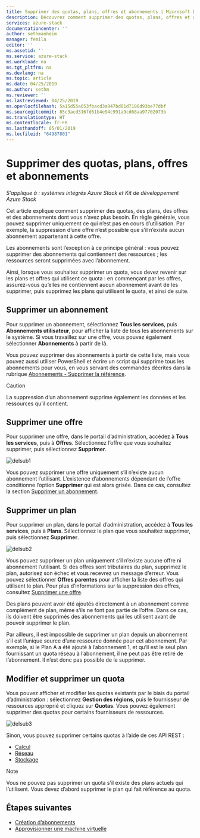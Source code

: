 ```yaml
---
title: Supprimer des quotas, plans, offres et abonnements | Microsoft Docs
description: Découvrez comment supprimer des quotas, plans, offres et abonnements Azure Stack.
services: azure-stack
documentationcenter: ''
author: sethmanheim
manager: femila
editor: ''
ms.assetid: ''
ms.service: azure-stack
ms.workload: na
ms.tgt_pltfrm: na
ms.devlang: na
ms.topic: article
ms.date: 04/25/2019
ms.author: sethm
ms.reviewer: ''
ms.lastreviewed: 04/25/2019
ms.openlocfilehash: 5a15d55a053fbacd3a947bd61d7186d93be77dbf
ms.sourcegitcommit: 85c3acd316fd61b4e94c991a9cd68aa97702073b
ms.translationtype: HT
ms.contentlocale: fr-FR
ms.lasthandoff: 05/01/2019
ms.locfileid: "64987801"
---
```

# <a name="delete-quotas-plans-offers-and-subscriptions"></a>Supprimer des quotas, plans, offres et abonnements

*S’applique à : systèmes intégrés Azure Stack et Kit de développement Azure Stack*

Cet article explique comment supprimer des quotas, des plans, des offres et des abonnements dont vous n’avez plus besoin. En règle générale, vous pouvez supprimer uniquement ce qui n’est pas en cours d’utilisation. Par exemple, la suppression d’une offre n’est possible que s’il n’existe aucun abonnement appartenant à cette offre.

Les abonnements sont l’exception à ce principe général : vous pouvez supprimer des abonnements qui contiennent des ressources ; les ressources seront supprimées avec l’abonnement.

Ainsi, lorsque vous souhaitez supprimer un quota, vous devez revenir sur les plans et offres qui utilisent ce quota : en commençant par les offres, assurez-vous qu’elles ne contiennent aucun abonnement avant de les supprimer, puis supprimez les plans qui utilisent le quota, et ainsi de suite.

## <a name="delete-a-subscription"></a>Supprimer un abonnement

Pour supprimer un abonnement, sélectionnez **Tous les services**, puis **Abonnements utilisateur**, pour afficher la liste de tous les abonnements sur le système. Si vous travaillez sur une offre, vous pouvez également sélectionner **Abonnements** à partir de là.

Vous pouvez supprimer des abonnements à partir de cette liste, mais vous pouvez aussi utiliser PowerShell et écrire un script qui supprime tous les abonnements pour vous, en vous servant des commandes décrites dans la rubrique [Abonnements - Supprimer la référence](/rest/api/azurestack/subscriptions/delete).

> [!CAUTION]
> La suppression d’un abonnement supprime également les données et les ressources qu’il contient.

## <a name="delete-an-offer"></a>Supprimer une offre

Pour supprimer une offre, dans le portail d’administration, accédez à **Tous les services**, puis à **Offres**. Sélectionnez l’offre que vous souhaitez supprimer, puis sélectionnez **Supprimer**.

![delsub1](media/azure-stack-delete-offer/delsub1.png)

Vous pouvez supprimer une offre uniquement s’il n’existe aucun abonnement l’utilisant. L’existence d’abonnements dépendant de l’offre conditionne l’option **Supprimer** qui est alors grisée. Dans ce cas, consultez la section [Supprimer un abonnement](#delete-a-subscription).

## <a name="delete-a-plan"></a>Supprimer un plan

Pour supprimer un plan, dans le portail d’administration, accédez à **Tous les services**, puis à **Plans**. Sélectionnez le plan que vous souhaitez supprimer, puis sélectionnez **Supprimer**.

![delsub2](media/azure-stack-delete-offer/delsub2.png)

Vous pouvez supprimer un plan uniquement s’il n’existe aucune offre ni abonnement l’utilisant. Si des offres sont tributaires du plan, supprimez le plan, autorisez son échec et vous recevrez un message d’erreur. Vous pouvez sélectionner **Offres parentes** pour afficher la liste des offres qui utilisent le plan. Pour plus d’informations sur la suppression des offres, consultez [Supprimer une offre](#delete-an-offer).

Des plans peuvent avoir été ajoutés directement à un abonnement comme complément de plan, même s’ils ne font pas partie de l’offre. Dans ce cas, ils doivent être supprimés des abonnements qui les utilisent avant de pouvoir supprimer le plan.

Par ailleurs, il est impossible de supprimer un plan depuis un abonnement s’il est l’unique source d’une ressource donnée pour cet abonnement. Par exemple, si le Plan A a été ajouté à l’abonnement 1, et qu’il est le seul plan fournissant un quota réseau à l’abonnement, il ne peut pas être retiré de l’abonnement. Il n’est donc pas possible de le supprimer.

## <a name="edit-and-delete-a-quota"></a>Modifier et supprimer un quota

Vous pouvez afficher et modifier les quotas existants par le biais du portail d’administration : sélectionnez **Gestion des régions**, puis le fournisseur de ressources approprié et cliquez sur **Quotas**. Vous pouvez également supprimer des quotas pour certains fournisseurs de ressources.

![delsub3](media/azure-stack-delete-offer/delsub3.png)

Sinon, vous pouvez supprimer certains quotas à l’aide de ces API REST :

- [Calcul](/rest/api/azurestack/quotas%20(compute)/delete)
- [Réseau](/rest/api/azurestack/quotas%20(network)/delete)
- [Stockage](/rest/api/azurestack/storagequotas/delete)

> [!NOTE]
> Vous ne pouvez pas supprimer un quota s’il existe des plans actuels qui l’utilisent. Vous devez d’abord supprimer le plan qui fait référence au quota.

## <a name="next-steps"></a>Étapes suivantes

- [Création d’abonnements](azure-stack-subscribe-plan-provision-vm.md)
- [Approvisionner une machine virtuelle](../user/azure-stack-create-vm-template.md)